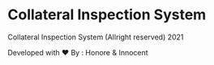 # Collateral Inspection System
Collateral Inspection System (Allright reserved) 2021
  
  Developed with ❤ By : Honore & Innocent
